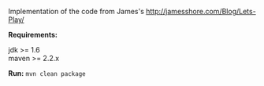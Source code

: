 Implementation of the code from James's http://jamesshore.com/Blog/Lets-Play/

**Requirements:**

jdk >= 1.6  
maven >= 2.2.x  

**Run:**
`mvn clean package`

